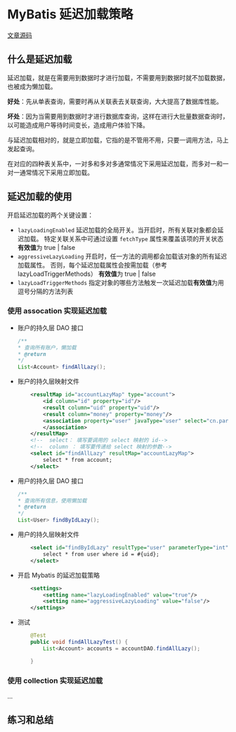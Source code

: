 # MyBatis 延迟加载策略

[文章源码](https://github.com/parzulpan/demo/tree/main/MyBatis/src/MyBatisCRUD)

## 什么是延迟加载

延迟加载，就是在需要用到数据时才进行加载，不需要用到数据时就不加载数据，也被成为懒加载。

**好处**：先从单表查询，需要时再从关联表去关联查询，大大提高了数据库性能。

**坏处**：因为当需要用到数据时才进行数据库查询，这样在进行大批量数据查询时，以可能造成用户等待时间变长，造成用户体验下降。

与延迟加载相对的，就是立即加载，它指的是不管用不用，只要一调用方法，马上发起查询。

在对应的四种表关系中，一对多和多对多通常情况下采用延迟加载，而多对一和一对一通常情况下采用立即加载。

## 延迟加载的使用

开启延迟加载的两个关键设置：

* `lazyLoadingEnabled` 延迟加载的全局开关。当开启时，所有关联对象都会延迟加载。 特定关联关系中可通过设置 `fetchType` 属性来覆盖该项的开关状态 **有效值**为 true | false
* `aggressiveLazyLoading` 开启时，任一方法的调用都会加载该对象的所有延迟加载属性。 否则，每个延迟加载属性会按需加载（参考lazyLoadTriggerMethods） **有效值**为 true | false
* `lazyLoadTriggerMethods` 指定对象的哪些方法触发一次延迟加载**有效值**为用逗号分隔的方法列表

### 使用 assocation 实现延迟加载

* 账户的持久层 DAO 接口

    ```java
    /**
    * 查询所有账户，懒加载
    * @return
    */
    List<Account> findAllLazy();
    ```

* 账户的持久层映射文件

    ```xml
        <resultMap id="accountLazyMap" type="account">
            <id column="id" property="id"/>
            <result column="uid" property="uid"/>
            <result column="money" property="money"/>
            <association property="user" javaType="user" select="cn.parzulpan.dao.UserDAO.findByIdLazy" column="uid">
            </association>
        </resultMap>
        <!--  select： 填写要调用的 select 映射的 id-->
        <!--  column ： 填写要传递给 select 映射的参数-->
        <select id="findAllLazy" resultMap="accountLazyMap">
            select * from account;
        </select>
    ```

* 用户的持久层 DAO 接口

    ```java
    /**
    * 查询所有信息，使用懒加载
    * @return
    */
    List<User> findByIdLazy();
    ```

* 用户的持久层映射文件

    ```xml
        <select id="findByIdLazy" resultType="user" parameterType="int">
            select * from user where id = #{uid};
        </select>
    ```

* 开启 Mybatis 的延迟加载策略

    ```xml
        <settings>
            <setting name="lazyLoadingEnabled" value="true"/>
            <setting name="aggressiveLazyLoading" value="false"/>
        </settings>
    ```

* 测试

    ```java
        @Test
        public void findAllLazyTest() {
            List<Account> accounts = accountDAO.findAllLazy();

        }
    ```

### 使用 collection 实现延迟加载

...

## 练习和总结
